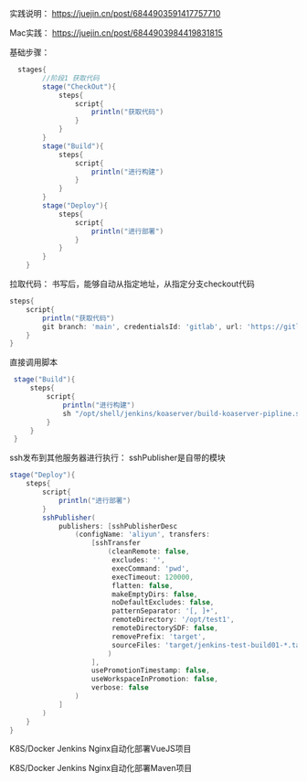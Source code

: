 
实践说明：
https://juejin.cn/post/6844903591417757710

Mac实践：
https://juejin.cn/post/6844903984419831815

基础步骤：

```groovy
  stages{
        //阶段1 获取代码
        stage("CheckOut"){
            steps{
                script{
                    println("获取代码")
                }
            }
        }
        stage("Build"){
            steps{
                script{
                    println("进行构建")
                }
            }
        }
        stage("Deploy"){
            steps{
                script{
                    println("进行部署")
                }
            }
        }
    }
```

拉取代码：
书写后，能够自动从指定地址，从指定分支checkout代码

```groovy
steps{
    script{
        println("获取代码")
        git branch: 'main', credentialsId: 'gitlab', url: 'https://gitlab.yuanminglei.com/mpweixin/koaserver.git'
    }
}
```

直接调用脚本

```groovy
 stage("Build"){
     steps{
         script{
             println("进行构建")
             sh "/opt/shell/jenkins/koaserver/build-koaserver-pipline.sh $GIT_TAG"
         }
     }
 }
```

ssh发布到其他服务器进行执行：
sshPublisher是自带的模块

```groovy
stage("Deploy"){
    steps{
        script{
            println("进行部署")
        }
        sshPublisher(
            publishers: [sshPublisherDesc
			    (configName: 'aliyun', transfers: 
			    	[sshTransfer
			    		(cleanRemote: false, 
			    		 excludes: '', 
			    		 execCommand: 'pwd', 
			    		 execTimeout: 120000, 
			    		 flatten: false, 
			    		 makeEmptyDirs: false, 
			    		 noDefaultExcludes: false, 
			    		 patternSeparator: '[, ]+', 
			    		 remoteDirectory: '/opt/test1', 
			    		 remoteDirectorySDF: false, 
			    		 removePrefix: 'target', 
			    		 sourceFiles: 'target/jenkins-test-build01-*.tar.gz'
			    		)
			    	], 
			    	usePromotionTimestamp: false, 
			    	useWorkspaceInPromotion: false, 
			    	verbose: false
			    )
		    ]
        )
    }
}
```

K8S/Docker Jenkins Nginx自动化部署VueJS项目

K8S/Docker Jenkins Nginx自动化部署Maven项目

